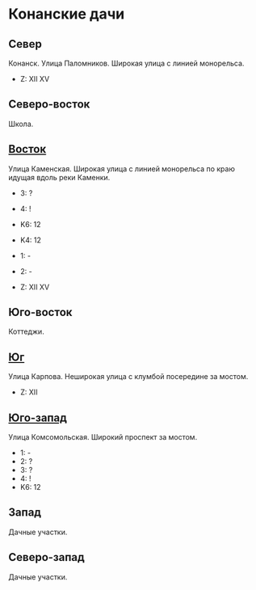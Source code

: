 # Конанские дачи

## Север

Конанск.
Улица Паломников.
Широкая улица с линией монорельса.

* Z:    XII XV

## Северо-восток

Школа.

## [Восток](./10550020.md)

Улица Каменская.
Широкая улица с линией монорельса по краю идущая вдоль реки Каменки.

* 3:    ?
* 4:    !

* K6:   12
* K4:   12
* 1:    -
* 2:    -

* Z:    XII XV

## Юго-восток

Коттеджи.

## [Юг](./10545045.md)

Улица Карпова.
Неширокая улица с клумбой посередине за мостом.

* Z:    XII

## [Юго-запад](./10515035.md)

Улица Комсомольская.
Широкий проспект за мостом.

* 1:    -
* 2:    ?
* 3:    ?
* 4:    !
* K6:   12

## Запад

Дачные участки.

## Северо-запад

Дачные участки.
